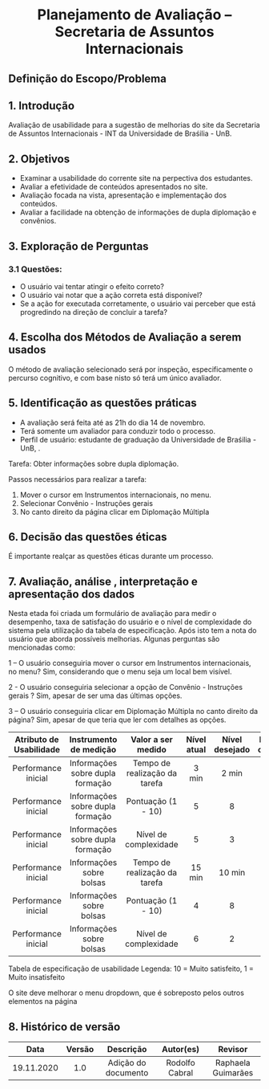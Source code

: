 #  <center>Planejamento de Avaliação – Secretaria de Assuntos Internacionais 

## Definição do Escopo/Problema 
  
## 1. Introdução 
Avaliação de usabilidade para a sugestão de melhorias do site da Secretaria de Assuntos
Internacionais - INT da Universidade de Braśilia - UnB.
  
## 2. Objetivos 
- Examinar a usabilidade do corrente site na perpectiva dos estudantes.
- Avaliar a efetividade de conteúdos apresentados no site.
- Avaliação focada na vista, apresentação e implementação dos conteúdos.
- Avaliar a facilidade na obtenção de informações de dupla diplomação e convênios.
  
## 3. Exploração de Perguntas
### 3.1 Questões: 
- O usuário vai tentar atingir o efeito correto?
- O usuário vai notar que a ação correta está disponível?
- Se a ação for executada corretamente, o usuário vai perceber que está progredindo na direção de concluir a tarefa?

## 4. Escolha dos Métodos de Avaliação a serem usados 
O método de avaliação selecionado será por inspeção, especificamente o percurso cognitivo, e com base nisto só terá um único avaliador.
  
## 5. Identificação as questões práticas
- A avaliação será feita até as 21h do dia 14 de novembro.
- Terá somente um avaliador para conduzir todo o processo.
- Perfil de usuário: estudante de graduação da Universidade de Braśilia - UnB, .

Tarefa: Obter informações sobre dupla diplomação.

Passos necessários para realizar a tarefa:

1. Mover o cursor em Instrumentos internacionais, no menu.
2. Selecionar Convênio - Instruções gerais
3. No canto direito da página clicar em Diplomação Múltipla

## 6. Decisão das questões éticas
É importante realçar as questões éticas durante um processo. 

## 7. Avaliação, análise , interpretação e apresentação dos dados
Nesta etada foi criada um formulário de avaliação para medir o desempenho, taxa de satisfação do
usuário e o nível de complexidade do sistema pela utilização da tabela de especificação. Após isto tem a
nota do usuário que aborda possíveis melhorias. Algunas perguntas são mencionadas como:

1 – O usuário conseguiria mover o cursor em Instrumentos internacionais, no menu?
Sim, considerando que o menu seja um local bem visível.

2 - O usuário conseguiria selecionar a opção de Convênio - Instruções gerais ?
Sim, apesar de ser uma das últimas opções.

3 – O usuário conseguiria clicar em Diplomação Múltipla no canto direito da página?
Sim, apesar de que teria que ler com detalhes as opções.
  
|   Atributo de Usabilidade | Instrumento de medição | Valor a ser medido | Nível atual | Nível desejado | Resultados observados |
| :-----------------------: | :--------------------: | :----------------: | :---------: | :------------: | :-------------------: |
|Performance inicial| Informações sobre dupla formação | Tempo de realização da tarefa | 3 min | 2 min | 2 |
|Performance inicial| Informações sobre dupla formação | Pontuação (1 - 10) | 5 | 8 | 7 |
|Performance inicial| Informações sobre dupla formação | Nível de complexidade | 5 | 3 | 3 |
|Performance inicial| Informações sobre bolsas | Tempo de realização da tarefa | 15 min | 10 min |  | 
|Performance inicial| Informações sobre bolsas | Pontuação (1 - 10) | 4 | 8 | 9 |
|Performance inicial| Informações sobre bolsas | Nível de complexidade | 6 | 2 | 1 |
  
Tabela de especificação de usabilidade
Legenda: 10 = Muito satisfeito, 1 = Muito insatisfeito
  
O site deve melhorar o menu dropdown, que é sobreposto pelos outros elementos na página

## 8. Histórico de versão

|    Data    | Versão | Descrição            | Autor(es)       | Revisor            |
| :--------: | :----: | :------------------: | :-------------: | :----------------: |
| 19.11.2020 |  1.0   | Adição do documento  | Rodolfo Cabral  | Raphaela Guimarães |